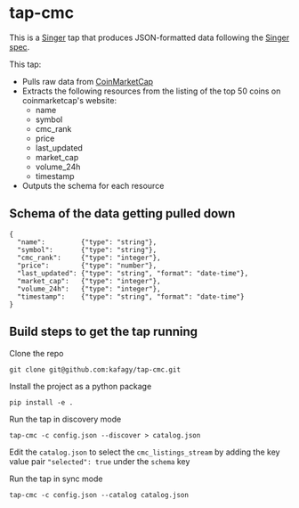 # tap-cmc

This is a [Singer](https://singer.io) tap that produces JSON-formatted data
following the [Singer
spec](https://github.com/singer-io/getting-started/blob/master/SPEC.md).

This tap:

- Pulls raw data from [CoinMarketCap](https://coinmarketcap.com/)
- Extracts the following resources from the listing of the top 50 coins on coinmarketcap's website:
  - name
  - symbol
  - cmc_rank
  - price
  - last_updated
  - market_cap
  - volume_24h
  - timestamp
 - Outputs the schema for each resource

## Schema of the data getting pulled down
```
{
  "name":         {"type": "string"},
  "symbol":       {"type": "string"},
  "cmc_rank":     {"type": "integer"},
  "price":        {"type": "number"},
  "last_updated": {"type": "string", "format": "date-time"},
  "market_cap":   {"type": "integer"},
  "volume_24h":   {"type": "integer"},
  "timestamp":    {"type": "string", "format": "date-time"}
}
```

## Build steps to get the tap running
Clone the repo

`git clone git@github.com:kafagy/tap-cmc.git`

Install the project as a python package

`pip install -e .`

Run the tap in discovery mode

`tap-cmc -c config.json --discover > catalog.json`

Edit the `catalog.json` to select the `cmc_listings_stream` by adding the key value pair `"selected": true` under the `schema` key 

Run the tap in sync mode

`tap-cmc -c config.json --catalog catalog.json`